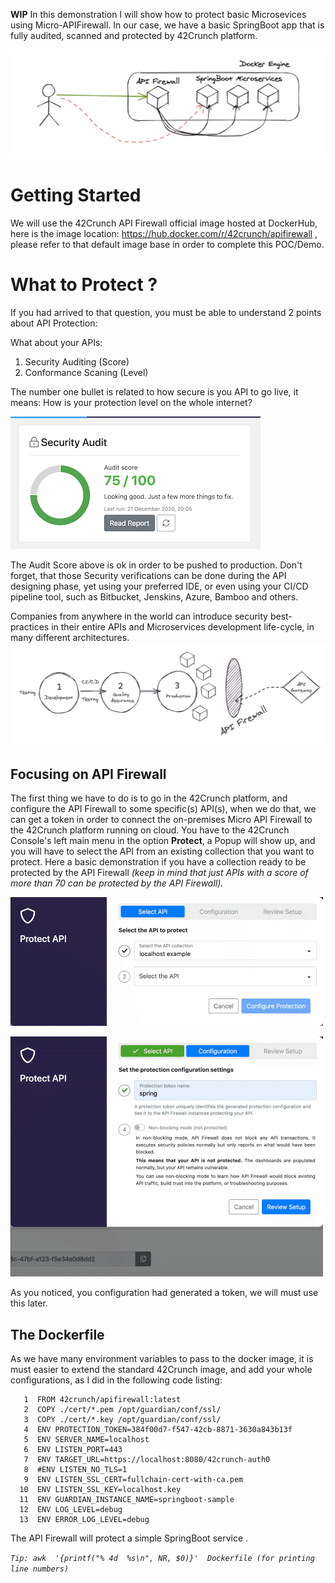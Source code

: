 **WIP**
In this demonstration I will show how to protect basic Microsevices using Micro-APIFirewall. In our case, we have a basic SpringBoot app that is fully audited, scanned and protected by 42Crunch platform.

![Example that we will demonstrante](https://github.com/edgars/docker-42c-apifirewall/raw/main/images/demo.png)

# Getting Started
We will use the 42Crunch API Firewall official image hosted at DockerHub, here is the image location: https://hub.docker.com/r/42crunch/apifirewall , please refer to that default image base in order to complete this POC/Demo. 

# What to Protect ? 

If you had arrived to that question, you must be able to understand 2 points about API Protection: 

What about your APIs: 
 1. Security Auditing (Score)
 2. Conformance Scaning (Level)

The number one bullet is related to how secure is you API to go live, it means: How is your protection level on the whole internet? 

![enter image description here](https://github.com/edgars/docker-42c-apifirewall/raw/main/images/security_audit.png)

The Audit Score above is ok in order to be pushed to production. Don't forget, that those Security verifications can be done during the API designing phase, yet using your preferred IDE, or even using your CI/CD pipeline tool, such as Bitbucket, Jenskins, Azure, Bamboo and others. 

Companies from anywhere in the world can introduce security best-practices in their entire APIs and Microservices development life-cycle, in many different architectures. 
![enter image description here](https://github.com/edgars/docker-42c-apifirewall/raw/main/images/flow-with-42crunch.png)
## Focusing on API Firewall

The first thing we have to do is to go in the 42Crunch platform, and configure the API Firewall to some specific(s) API(s), when we do that, we can get a token in order to connect the on-premises Micro API Firewall to the 42Crunch platform running on cloud.  You have to the 42Crunch Console's left main menu in the option **Protect**, a Popup will show up, and you will have to select the API from an existing collection that you want to protect.  Here a basic demonstration if you have a collection ready to be protected by the API Firewall *(keep in mind that just APIs with a score of more than 70 can be protected by the API Firewall).* 

![Parte 1](https://github.com/edgars/docker-42c-apifirewall/blob/main/images/configure-scan.gif?raw=true)

![enter image description here](https://github.com/edgars/docker-42c-apifirewall/blob/main/images/configure-scan_part2.gif?raw=true)

As you noticed, you configuration had generated a token, we will must use this later. 

## The Dockerfile
As we have many environment variables to pass to the docker image, it is must easier to extend the standard 42Crunch image, and add your whole configurations, as I did in the following code listing: 
```
   1  FROM 42crunch/apifirewall:latest
   2  COPY ./cert/*.pem /opt/guardian/conf/ssl/
   3  COPY ./cert/*.key /opt/guardian/conf/ssl/
   4  ENV PROTECTION_TOKEN=384f00d7-f547-42cb-8871-3630a843b13f
   5  ENV SERVER_NAME=localhost
   6  ENV LISTEN_PORT=443
   7  ENV TARGET_URL=https://localhost:8080/42crunch-auth0
   8  #ENV LISTEN_NO_TLS=1
   9  ENV LISTEN_SSL_CERT=fullchain-cert-with-ca.pem
  10  ENV LISTEN_SSL_KEY=localhost.key
  11  ENV GUARDIAN_INSTANCE_NAME=springboot-sample
  12  ENV LOG_LEVEL=debug
  13  ENV ERROR_LOG_LEVEL=debug
 ``` 
The API Firewall will protect a simple SpringBoot service .

*`Tip: awk  '{printf("% 4d  %s\n", NR, $0)}'  Dockerfile (for printing line numbers)`* 


